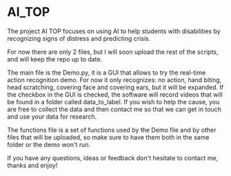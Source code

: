 # AI_TOP
The project AI TOP focuses on using AI to help students with disabilities by recognizing signs of distress and predicting crisis.

For now there are only 2 files, but I will soon upload the rest of the scripts, and will keep the repo up to date.

The main file is the Demo.py, it is a GUI that allows to try the real-time action recognition demo. For now it only recognizes: no action, hand biting, head scratching, covering face and covering ears, but it will be expanded. If the checkbox in the GUI is checked, the software will record videos that will be found in a folder called data_to_label. If you wish to help the cause, you are free to collect the data and then contact me so that we can get in touch and use your data for research.

The functions file is a set of functions used by the Demo file and by other files that will be uploaded, so make sure to have them both in the same folder or the demo won't run.

If you have any questions, ideas or feedback don't hesitate to contact me, thanks and enjoy!
